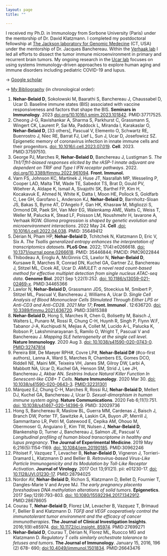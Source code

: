 ```yaml
---
layout: page
title: ""

---
```


I received my Ph.D. in Immunology from Sorbone University (Paris) under the mentorship of Dr. David Klatzmann. I completed my postdoctoral fellowship at [The Jackson laboratory for Genomic Medecine] (CT, USA) under the mentorship of Dr. Jacques Banchereau. Within the [Verhaak lab] I led all efforts to dissect the tumor immune microenvironment in primary and recurrent brain tumors. 
My ongoing research in the [Ucar lab] focuses on using systems Immunology-driven approaches to explore human aging and immune disorders including pediatric COVID-19 and lupus.


-> [Google scholar]

-> [My Bibliography] (in chronological order):

1. **Nehar-Belaid D**, Sokolowski M, Baarathi S, Banchereau J, Chaussabel D, Ucar D. Baseline immune states (BIS) associated with vaccine responsiveness and factors that shape the BIS. **Seminars in Immunology**. 2023 [doi.org/10.1016/j.smim.2023.101842].  PMID:37717525.
2.	Cheong J-G, Ravishankar A, Sharma S, Parkhurst C, Grassmann S, Wingert CK, Laurent P, Sai Ma, Paddock L, Miranda I, Karakaslar O, **Nehar-Belaid D**, [33 others], Pascual V, Elemento O, Schwartz RE, Buenrostro J, Niec RE, Barrat FJ, Lief L, Sun J, Ucar D, Josefowicz SZ. Epigenetic memory of coronavirus infection in innate immune cells and their progenitors. [doi: 10.1016/j.cell.2023.07.019]. **Cell**. 2023. PMID:37597510.
3.	George PJ, Marches R, **Nehar-Belaid D**, Banchereau J, Lustigman S. _The Th1/Tfh1-biased responses elicited by the rASP-1 innate adjuvant are dependent on TRIF and Type I IFN receptor pathways_. 2022. [doi.org/10.3389/fimmu.2022.961094]. **Front. Immunol.**
4.	Varn FS, Johnson KC, Martinek J, Huse JT, Nasrallah MP, Wesseling P, Cooper LAD, Malta TM, Wade TE, Sabedot TS, Brat D, Gould PV, Wöehrer A, Aldape K, Ismail A, Sivajothi SK, Barthel FP, Kim H, Kocakavuk E, Ahmed N, White K, Datta I, Moon HE, Pollock S, Goldfarb C, Lee GH, Garofano L, Anderson KJ, **Nehar-Belaid D**, Barnholtz-Sloan JS, Bakas S, Byrne AT, D'Angelo F, Gan HK, Khasraw M, Migliozzi S, Ormond DR, Paek SH, Van Meir EG, Walenkamp AME, Watts C, Weiss T, Weller M, Palucka K, Stead LF, Poisson LM, Noushmehr H, Iavarone A, Verhaak RGW. _Glioma progression is shaped by genetic evolution and microenvironment interactions_. 2022 May 24. **Cell** .[doi: 10.1016/j.cell.2022.04.038]. PMID: 35649412
5.	Dérian N, Pham HP, **Nehar-Belaid D**, Tchitchek N, Klatzmann D, Eric V, Six A. _The Tsallis generalized entropy enhances the interpretation of transcriptomics datasets_. **PLoS One**. 2022; 17(4):e0266618. [doi: 10.1371/journal.pone.0266618]. PMID: 35446844; PMCID: PMC9022844
6.	Thibodeau A, Eroglu A, McGinnis CS, Lawlor N, **Nehar-Belaid D**, Kursawe R, Marches R, Conrad DN, Kuchel GA, Gartner ZJ, Banchereau J, Stitzel ML, Cicek AE, Ucar D. _AMULET: a novel read count-based method for effective multiplet detection from single nucleus ATAC-seq data_. **Genome Biol**. 2021 Sep 1;22(1):252. [doi: 10.1186/s13059-021-02469-x]. PMID:34465366
7.	Lawlor N, **Nehar-Belaid D**, Grassmann JDS, Stoeckius M, Smibert P, Stitzel ML, Pascual V, Banchereau J, Williams A, Ucar D. _Single Cell Analysis of Blood Mononuclear Cells Stimulated Through Either LPS or Anti-CD3 and Anti-CD28. 2021 Mar 17_;  **Front. Immunol** . 12:636720. [doi: 10.3389/fimmu.2021.636720]. PMID:33815388
8.	**Nehar-Belaid D**, Hong S, Marches R, Chen G, Bolisetty M, Baisch J, Walters L, Punaro M, Rossi R, Chung C-H, Huynh R, Singh P, Flynn W.F, Tabanor J-A, Kuchipudi N, Mejias A, Collet M, Lucido A-L, Palucka K, Robson P, Lakshminarayanan S, Ramilo O, Wright T, Pascual V and Banchereau J. _Mapping SLE heterogeneity at the single cell level_. **Nature Immunology**. 2020 Aug 3. [doi: 10.1038/s41590-020-0743-0]. [PMID:32747814]
9.	Pereira BI#, De Maeyer RPH#, Covre LP#, **Nehar-Belaid D#** (#co-first authors), Lanna A, Ward S, Marches R, Chambers ES, Gomes DCO, Riddell NE, Maini MK, Teixeira VH, Janes SM, Gilroy DW, Larbi A, Mabbott NA, Ucar D, Kuchel GA, Henson SM, Strid J, Lee JH, Banchereau J, Akbar AN. _Sestrins Induce Natural Killer Function In Senescent-like CD8+ T Cells_. **Nature Immunology**. 2020 Mar 30. [doi: 10.1038/s41590-020-0643-3]. [PMID:32231301]
10.	Márquez EJ, Chung C-H, Marches R, Rossi RJ, **Nehar-Belaid D**, Mellert DJ, Kuchel GA, Banchereau J, Ucar D. _Sexual-dimorphism in human immune system aging_. **Nature Communications**. 2020 Feb 6;11(1):751. [doi: 10.1038/s41467-020-14396-9]. PMID: 32029736
11.	Hong S, Banchereau R, Maslow BL, Guerra MM, Cardenas J, Baisch J, Branch DW, Porter TF, Sawitzke A, Laskin CA, Buyon JP, Merrill J, Sammaritano LR, Petri M, Gatewood E, Cepika AM, Ohouo M, Obermoser G, Anguiano E, Kim TW, Nulsen J, **Nehar-Belaid D**, Blankenship D, Turner J, Banchereau J, Salmon JE, Pascual V. _Longitudinal profiling of human blood transcriptome in healthy and lupus pregnancy_. **The Journal of Experimental Medicine**. 2019 May 6;216(5):1154-1169. [doi: 10.1084/jem.20190185]. PMID:30962246
12.	Pitoiset F, Vazquez T, Levacher B, **Nehar-Belaid D**, Vigneron J, Torrieri-Dramard L, Klatzmann D and Bellier B. _Retrovirus-based Virus-Like Particle Immunogenicity and its Modulation by Toll-Like Receptor Activation_. **Journal of Virology**. 2017 Oct 13;91(21). pii: e01230-17. [doi: 10.1128/JVI.01230-17]. PMID:28794025
13.	Nordor AV, **Nehar-Belaid D**, Richon S, Klatzmann D, Bellet D, Fournier T, Dangles-Marie V and Aryee MJ. _The early pregnancy placenta foreshadows DNA methylation alterations of solid tumors_. **Epigenetics**. 2017 Sep;12(9):793-803. [doi: 10.1080/15592294.2017.1342912]. PMID:28678605
14.	Courau T, **Nehar-Belaid D**, Florez LM, Levacher B, Vazquez T, Brimaud F, Bellier B and Klatzmann D. _TGFβ and VEGF cooperatively control the immunotolerant tumor environment and the efficacy of cancer immunotherapies_. **The Journal of Clinical Investigation Insights**. 2016;1(9):e85974. [doi: 10.1172/jci.insight. 85974]. PMID:27699271
15.	**Nehar-Belaid D**, Courau T, Dérian N, Florez ML, Ruocco MG and Klatzmann D. _Regulatory T cells similarly orchestrate tolerance to fetuses and tumors_. **The Journal of Immunology**. January 15, 2016, 196 (2) 678- 690; [doi:10.4049/jimmunol.1501834]. PMID:26643476


[Verhaak lab]: https://verhaaklab.com/
[The Jackson laboratory for Genomic Medecine]: https://www.jax.org/
[Ucar lab]: https://www.jax.org/research-and-faculty/research-labs/the-ucar-lab
[Google scholar]: https://scholar.google.fr/citations?user=zDjOYRUAAAAJ&hl=fr
[My Bibliography]: https://www.ncbi.nlm.nih.gov/myncbi/1Li--NSWc6YQS/bibliography/public/


[doi.org/10.1016/j.smim.2023.101842]: https://doi.org/10.1016/j.smim.2023.101842
[doi: 10.1016/j.cell.2023.07.019]: https://pubmed.ncbi.nlm.nih.gov/37597510/
[doi.org/10.3389/fimmu.2022.961094]: https://www.frontiersin.org/articles/10.3389/fimmu.2022.961094/full
[doi: 10.1016/j.cell.2022.04.038]: https://pubmed.ncbi.nlm.nih.gov/35649412/
[doi: 10.1371/journal.pone.0266618]: https://journals.plos.org/plosone/article?id=10.1371/journal.pone.0266618
[doi: 10.1186/s13059-021-02469-x]: https://genomebiology.biomedcentral.com/articles/10.1186/s13059-021-02469-x
[doi: 10.3389/fimmu.2021.636720]: https://www.frontiersin.org/articles/10.3389/fimmu.2021.636720/full
[doi: 10.1038/s41590-020-0743-0]: https://www.nature.com/articles/s41590-020-0743-0
[PMID:32747814]: https://pubmed.ncbi.nlm.nih.gov/32747814/

[doi: 10.1038/s41590-020-0643-3]: https://www.nature.com/articles/s41590-020-0643-3
[PMID:32231301]: https://pubmed.ncbi.nlm.nih.gov/32231301/

[doi: 10.1038/s41467-020-14396-9]: https://www.nature.com/articles/s41467-020-14396-9
[doi: 10.1084/jem.20190185]: https://rupress.org/jem/article/216/5/1154/121031/Longitudinal-profiling-of-human-blood
[doi: 10.1128/JVI.01230-17]: https://journals.asm.org/doi/10.1128/JVI.01230-17
[doi: 10.1080/15592294.2017.1342912]: https://www.tandfonline.com/doi/full/10.1080/15592294.2017.1342912
[doi: 10.1172/jci.insight. 85974]: https://insight.jci.org/articles/view/85974
[doi:10.4049/jimmunol.1501834]: https://www.jimmunol.org/content/early/2015/12/06/jimmunol.1501834


